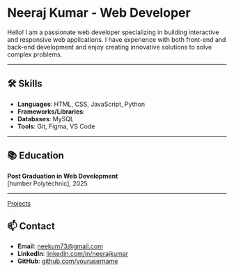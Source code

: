 # Neeraj Kumar - Web Developer

Hello! I am a passionate web developer specializing in building interactive and responsive web applications. I have experience with both front-end and back-end development and enjoy creating innovative solutions to solve complex problems.

---
## 🛠️ Skills

- **Languages**: HTML, CSS, JavaScript, Python
- **Frameworks/Libraries**: 
- **Databases**: MySQL
- **Tools**: Git, Figma, VS Code

---
## 📚 Education
**Post Graduation in Web Development**  
[humber Polytechnic], 2025

---

[Projects](projects.markdown)

## 📫 Contact

- **Email**: neekum73@gmail.com
- **LinkedIn**: [linkedin.com/in/neerajkumar](https://linkedin.com/in/neerajkumar)
- **GitHub**: [github.com/yourusername](https://github.com/yourusername)